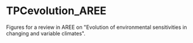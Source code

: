 # TPCevolution_AREE
Figures for a review in AREE on "Evolution of environmental sensitivities in changing and variable climates".

